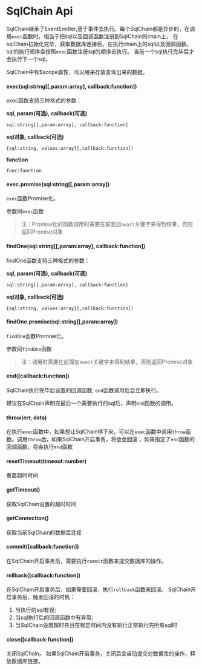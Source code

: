 # SqlChain Api

SqlChain继承了EventEmitter,基于事件去执行。每个SqlChain都是异步的，在调用`exec`函数时，相当于把sql以及回调函数注册到SqlChain的chain上，
在sqlChain初始化完毕，获取数据库连接后，在执行chain上的sql以及回调函数。sql的执行顺序会按照`exec`函数注册sql的顺序去执行。
当前一个sql执行完毕后才会执行下一个sql。

SqlChain中有$scope属性，可以用来存放查询出来的数据。


#### exec(sql:string[[,param:array], callback:function])

exec函数支持三种格式的参数：

**sql, param(可选), callback(可选)**

    sql:string[[,param:array], callback:function]

**sql对象, callback(可选)**

    {sql:string, values:array}[,callback:function])

**function**

    func:function

#### exec.promise(sql:string[[,param:array])
`exec`函数Promise化。

参数同`exec`函数

> 注：Promise化的函数调用时需要在前面加`await`关键字来得到结果，否则返回Promise对象

#### findOne(sql:string[[,param:array], callback:function])

findOne函数支持三种格式的参数：

**sql, param(可选), callback(可选)**

    sql:string[[,param:array], callback:function]

**sql对象, callback(可选)**

    {sql:string, values:array}[,callback:function])


#### findOne.promise(sql:string[[,param:array])
`findOne`函数Promise化。

参数同`findOne`函数

> 注：调用时需要在前面加`await`关键字来得到结果，否则返回Promise对象

#### end([callback:function])
SqlChain执行完毕后设置的回调函数, `end`函数调用后会立即执行。

建议在SqlChain声明完最后一个需要执行的sql后，声明`end`函数的调用。

#### throw(err, data)
在执行`exec`函数中，如果想让SqlChain停下来，可以在`exec`函数中调用`throw`函数。调用`throw`后，如果SqlChain开启事务，将会会回滚；
如果指定了`end`函数的回调函数，将会执行`end`函数

#### resetTimeout(timeout:number)
重置超时时间


#### getTimeout()
获取SqlChain设置的超时时间


#### getConnection()
获取当前SqlChain的数据库连接


#### commit([callback:function])
在SqlChain开启事务后，需要执行`commit`函数来提交数据库的操作。


#### rollback([callback:function])
在SqlChain开启事务后，如果需要回滚，执行`rollback`函数来回滚。
SqlChain开启事务后，触发回滚的时机：
1. 当执行的sql有误;
2. 当sql执行后的回调函数中有异常;
3. 当SqlChain设置超时并且在规定时间内没有执行正常执行完所有sql时


#### close([callback:function])
关闭SqlChain。
如果SqlChain开启事务，关闭后会自动提交对数据库的操作，释放数据库链接。